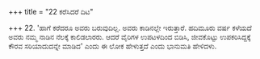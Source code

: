 +++
title = "22 ಕರೆಸಿದರೆ ದಿಟ"

+++
22. 'ಹಾಗೆ ಕರೆದರೂ ಅವರು ಬರುವುದಿಲ್ಲ. ಅವರು ಕಾಡಿನಲ್ಲೇ ಇರುತ್ತಾರೆ. ಹದಿಮೂರು ವರ್ಷ ಕಳೆಯದೆ ಅವರು ನಮ್ಮ ನಾಡಿನ ನೆಲಕ್ಕೆ ಕಾಲಿಡಲಾರರು. ಆದರೆ ವೈರಿಗಳ ಉಪಟಳದಿಂದ ಬಿಡಿಸಿ, ಜೀವಕೊಟ್ಟು ಉಪಕರಿಸಿದ್ದಕ್ಕೆ ಕೌರವ ಸರಿಯಾದುದನ್ನೇ ಮಾಡಿದ' ಎಂದು ಈ ಲೋಕ ಹೇಳುತ್ತದೆ ಎಂದು ಭಾನುಮತಿ ಹೇಳಿದಳು.